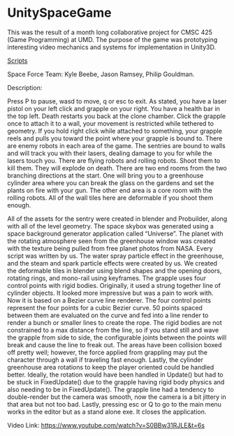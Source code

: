 # UnitySpaceGame

This was the result of a month long collaborative project for CMSC 425 (Game Programming) at UMD. 
The purpose of the game was prototyping interesting video mechanics and systems for implementation in Unity3D.

<a href="Space Force/Assets/Scripts/Enviro">Scripts</a> 

Space Force
Team: 
Kyle Beebe, Jason Ramsey, Philip Gouldman.


Description:
 </br>
 <p>
Press P to pause, wasd to move, q or esc to exit. As stated, you have a laser pistol on your left click and grapple on your right. You have a health bar in the top left. Death restarts you back at the clone chamber. Click the grapple once to attach it to a wall, your movement is restricted while tethered to geometry. If you hold right click while attached to something, your grapple reels and pulls you toward the point where your grapple is bound to. There are enemy robots in each area of the game. The sentries are bound to walls and will track you with their lasers, dealing damage to you for while the lasers touch you. There are flying robots and rolling robots. Shoot them to kill them. They will explode on death. There are two end rooms from the two branching directions at the start. One will bring you to a greenhouse cylinder area where you can break the glass on the gardens and set the plants on fire with your gun. The other end area is a core room with the rolling robots. All of the wall tiles here are deformable if you shoot them enough.
 </p>
 <p>
 All of the assets for the sentry were created in blender and Probuilder, along with all of the level geometry. The space skybox was generated using a space background generator application called “Universe”. The planet with the rotating atmosphere seen from the greenhouse window was created with the texture being pulled from free planet photos from NASA. Every script was written by us. The water spray particle effect in the greenhouse, and the steam and spark particle effects were created by us. We created the deformable tiles in blender using blend shapes and the opening doors, rotating rings, and mono-rail using keyframes. The grapple uses four control points with rigid bodies. Originally, it used a strung together line of cylinder objects. It looked more impressive but was a pain to work with. Now it is based on a Bezier curve line renderer. The four control points represent the four points for a cubic Bezier curve. 50 points spaced between them are evaluated on the curve and fed into a line render to render a bunch or smaller lines to create the rope. The rigid bodies are not constrained to a max distance from the line, so if you stand still and wave the grapple from side to side, the configurable joints between the points will break and cause the line to freak out. The areas have been collision boxed off pretty well; however, the force applied from grappling may put the character through a wall if traveling fast enough. Lastly, the cylinder greenhouse area rotations to keep the player oriented could be handled better. Ideally, the rotation would have been handled in Update() but had to be stuck in FixedUpdate() due to the grapple having rigid body physics and also needing to be in FixedUpdate(). The grapple line had a tendency to double-render but the camera was smooth, now the camera is a bit jittery in that area but not too bad. Lastly, pressing esc or Q to go to the main menu works in the editor but as a stand alone exe. It closes the application. 
 </p>


Video Link:
https://www.youtube.com/watch?v=S0BBw31RJLE&t=6s

